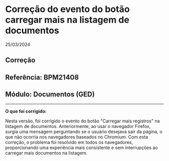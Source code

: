 # Correção do evento do botão carregar mais na listagem de documentos
25/03/2024
## Correção
## Referência: BPM21408
## Módulo: Documentos (GED)
***

**O que foi corrigido:**

Nesta versão, foi corrigido o evento do botão "Carregar mais registros" na listagem de documentos. Anteriormente, ao usar o navegador Firefox, surgia uma mensagem perguntando se o usuário desejava sair da página, o que não ocorria nos navegadores baseados no Chromium. Com esta correção, o problema foi resolvido em todos os navegadores, proporcionando uma experiência mais consistente e sem interrupções ao carregar mais documentos na listagem.